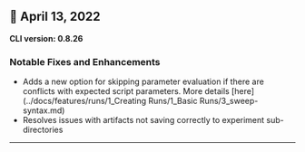 ## :partying_face: April 13, 2022

**CLI version: 0.8.26**

### Notable Fixes and Enhancements

- Adds a new option for skipping parameter evaluation if there are conflicts with expected script parameters. More details [here](../docs/features/runs/1_Creating Runs/1_Basic Runs/3_sweep-syntax.md)
- Resolves issues with artifacts not saving correctly to experiment sub-directories 
 

---